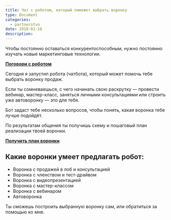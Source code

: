 ```yaml
---
title: Чат с роботом, который поможет выбрать воронку
type: Document
categories:
  - partnerstvo
date: 2018-01-16
description: 
---
```


Чтобы постоянно оставаться конкурентоспособным, нужно постоянно изучать новые маркетинговые технологии.

__[Поговори с роботом](https://goo.gl/r6c1RD)__

Сегодня я запустил робота (чатбота), который может помочь тебе выбрать воронку продаж.

Если ты сомневаешься, с чего начинать свою раскрутку — провести вебинар, мастер-класс, заняться личными консультациями или строить уже автоворонку — это для тебя.

Бот задаст тебе несколько вопросов, чтобы понять, какая воронка тебе лучше подойдёт.

По результатам общения ты получишь схему и пошаговый план реализации твоей воронки.

__[Получить план воронки](https://goo.gl/r6c1RD)__

## Какие воронки умеет предлагать робот:

- Воронка с продажей в лоб и консультацией
- Воронка с членством и тест-драйвом
- Воронка с видеопрезентацией
- Воронка с мастер-классом
- Воронка с вебинаром
- Автоворонка

Ты сможешь построить выбранную воронку сам, или обратиться за помощью ко мне.
